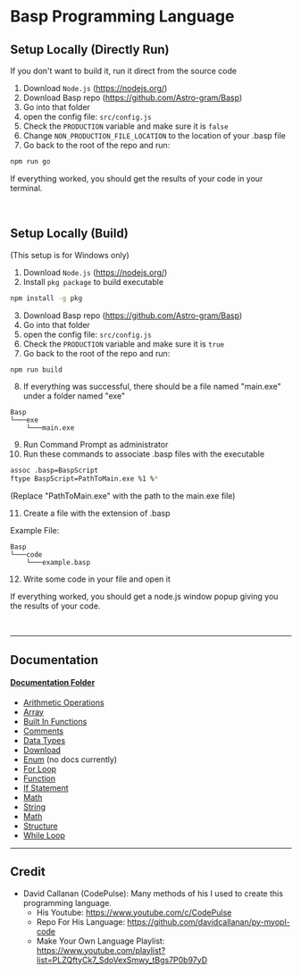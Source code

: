 # Basp Programming Language

## Setup Locally (Directly Run)
If you don't want to build it, run it direct from the source code

1. Download ```Node.js``` (https://nodejs.org/)
2. Download Basp repo (https://github.com/Astro-gram/Basp)
3. Go into that folder
4. open the config file: ```src/config.js```
5. Check the ```PRODUCTION``` variable and make sure it is ```false```
6. Change ```NON_PRODUCTION_FILE_LOCATION``` to the location of your .basp file
7. Go back to the root of the repo and run:

```bash
npm run go
```

If everything worked, you should get the results of your code in your terminal.

<br/>

## Setup Locally (Build)
(This setup is for Windows only)

1. Download ```Node.js``` (https://nodejs.org/)
2. Install ```pkg package``` to build executable

```bash
npm install -g pkg
```

3. Download Basp repo (https://github.com/Astro-gram/Basp)
4. Go into that folder
5. open the config file: ```src/config.js```
6. Check the ```PRODUCTION``` variable and make sure it is ```true```
7. Go back to the root of the repo and run:


```bash
npm run build
```

8. If everything was successful, there should be a file named "main.exe" under a folder named "exe"

```
Basp
└───exe
    └───main.exe

```

9. Run Command Prompt as administrator
10. Run these commands to associate .basp files with the executable

```bash
assoc .basp=BaspScript
ftype BaspScript=PathToMain.exe %1 %*
```
(Replace "PathToMain.exe" with the path to the main.exe file)

11. Create a file with the extension of .basp

Example File:
```
Basp
└───code
    └───example.basp
```

12. Write some code in your file and open it

If everything worked, you should get a node.js window popup giving you the results of your code.

<br/>



---
## Documentation

#### [Documentation Folder](https://github.com/Astro-gram/Basp/tree/master/docs)

- [Arithmetic Operations](https://github.com/Astro-gram/Basp/blob/master/docs/arithmetic_operations.md)
- [Array](https://github.com/Astro-gram/Basp/blob/master/docs/array.md)
- [Built In Functions](https://github.com/Astro-gram/Basp/blob/master/docs/built_in_functions.md)
- [Comments](https://github.com/Astro-gram/Basp/blob/master/docs/arithmetic_operations.md)
- [Data Types](https://github.com/Astro-gram/Basp/blob/master/docs/data_types.md)
- [Download](https://github.com/Astro-gram/Basp/blob/master/docs/download.md)
- [Enum](https://github.com/Astro-gram/Basp/blob/master/docs/enum.md) (no docs currently)
- [For Loop](https://github.com/Astro-gram/Basp/blob/master/docs/for_loop.md)
- [Function](https://github.com/Astro-gram/Basp/blob/master/docs/function.md)
- [If Statement](https://github.com/Astro-gram/Basp/blob/master/docs/if_statements.md)
- [Math](https://github.com/Astro-gram/Basp/blob/master/docs/math.md)
- [String](https://github.com/Astro-gram/Basp/blob/master/docs/string.md)
- [Math](https://github.com/Astro-gram/Basp/blob/master/docs/math.md)
- [Structure](https://github.com/Astro-gram/Basp/blob/master/docs/structure.md)
- [While Loop](https://github.com/Astro-gram/Basp/blob/master/docs/while_loop.md)

---

## Credit

- David Callanan (CodePulse): Many methods of his I used to create this programming language.
    - His Youtube: https://www.youtube.com/c/CodePulse
    - Repo For His Language: https://github.com/davidcallanan/py-myopl-code
    - Make Your Own Language Playlist: https://www.youtube.com/playlist?list=PLZQftyCk7_SdoVexSmwy_tBgs7P0b97yD